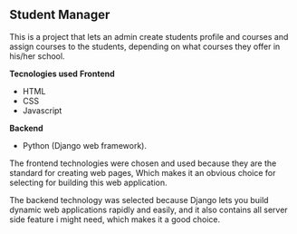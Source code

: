 ﻿## Student Manager
This is a project that lets an admin create students profile and courses and assign courses to the students, depending on what courses they offer in his/her school.

**Tecnologies used**
**Frontend**

 - HTML
 - CSS
 - Javascript

**Backend**

 - Python (Django web framework).
 
 The frontend technologies were chosen and used because they are the standard for creating web pages, Which makes it an obvious choice for selecting for building this web application.

The backend technology was selected because Django lets you build dynamic web applications rapidly and easily, and it also contains all server side feature i might need, which makes it a good choice.

